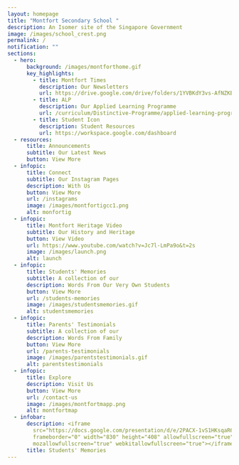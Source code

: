```yaml
---
layout: homepage
title: "Montfort Secondary School "
description: An Isomer site of the Singapore Government
image: /images/school_crest.png
permalink: /
notification: ""
sections:
  - hero:
      background: /images/montforthome.gif
      key_highlights:
        - title: Montfort Times
          description: Our Newsletters
          url: https://drive.google.com/drive/folders/1YVBKdY3vs-AfNZKBOh9tJU74UfLzp9Oh
        - title: ALP
          description: Our Applied Learning Programme
          url: /curriculum/Distinctive-Programme/applied-learning-programme
        - title: Student Icon
          description: Student Resources
          url: https://workspace.google.com/dashboard
  - resources:
      title: Announcements
      subtitle: Our Latest News
      button: View More
  - infopic:
      title: Connect
      subtitle: Our Instagram Pages
      description: With Us
      button: View More
      url: /instagrams
      image: /images/montfortigcc1.png
      alt: monfortig
  - infopic:
      title: Montfort Heritage Video
      subtitle: Our History and Heritage
      button: View Video
      url: https://www.youtube.com/watch?v=Jc7l-LmPa9o&t=2s
      image: /images/launch.png
      alt: launch
  - infopic:
      title: Students' Memories
      subtitle: A collection of our
      description: Words From Our Very Own Students
      button: View More
      url: /students-memories
      image: /images/studentsmemories.gif
      alt: studentsmemories
  - infopic:
      title: Parents' Testimonials
      subtitle: A collection of our
      description: Words From Family
      button: View More
      url: /parents-testimonials
      image: /images/parentstestimonials.gif
      alt: parentstestimonials
  - infopic:
      title: Explore
      description: Visit Us
      button: View More
      url: /contact-us
      image: /images/montfortmapp.png
      alt: montfortmap
  - infobar:
      description: <iframe
        src="https://docs.google.com/presentation/d/e/2PACX-1vS1HKsqaR6YFerHu2-caVBYP_TFL1W-7-T4ZVthDyovEy_NlzupMl6SLe12kR4rO1GLUwiuzziIJ2lN/embed?start=true&loop=true&delayms=5000"
        frameborder="0" width="830" height="408" allowfullscreen="true"
        mozallowfullscreen="true" webkitallowfullscreen="true"></iframe>
      title: Students' Memories
---
```

